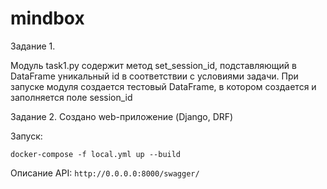 # mindbox

Задание 1. <br/>

Модуль task1.py содержит метод  set_session_id, подставляющий в DataFrame уникальный id в соответствии с условиями задачи.
При запуске модуля создается тестовый DataFrame, в котором создается и заполняется поле session_id


Задание 2.
Создано web-приложение (Django, DRF)

Запуск:
```commandline
docker-compose -f local.yml up --build
```

Описание API:  ```http://0.0.0.0:8000/swagger/```
